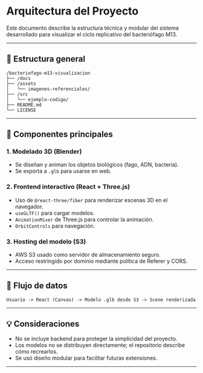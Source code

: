 # Arquitectura del Proyecto

Este documento describe la estructura técnica y modular del sistema desarrollado para visualizar el ciclo replicativo del bacteriófago M13.

---

## 📂 Estructura general

```
/bacteriofago-m13-visualizacion
├── /docs
├── /assets
│   └── imagenes-referenciales/
├── /src
│   └── ejemplo-codigo/
├── README.md
└── LICENSE
```

---

## 🧠 Componentes principales

### 1. **Modelado 3D (Blender)**
- Se diseñan y animan los objetos biológicos (fago, ADN, bacteria).
- Se exporta a `.glb` para usarse en web.

### 2. **Frontend interactivo (React + Three.js)**
- Uso de `@react-three/fiber` para renderizar escenas 3D en el navegador.
- `useGLTF()` para cargar modelos.
- `AnimationMixer` de Three.js para controlar la animación.
- `OrbitControls` para navegación.

### 3. **Hosting del modelo (S3)**
- AWS S3 usado como servidor de almacenamiento seguro.
- Acceso restringido por dominio mediante política de Referer y CORS.

---

## 🔄 Flujo de datos

```
Usuario -> React (Canvas) -> Modelo .glb desde S3 -> Scene renderizada
```

---

## 💡 Consideraciones

- No se incluye backend para proteger la simplicidad del proyecto.
- Los modelos no se distribuyen directamente; el repositorio describe cómo recrearlos.
- Se usó diseño modular para facilitar futuras extensiones.

---
